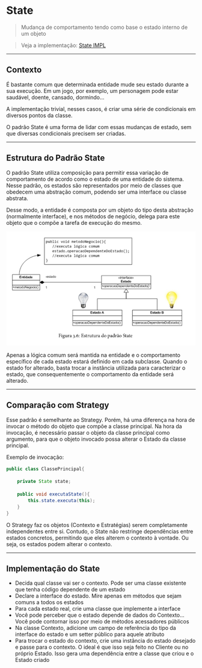 # State

> Mudança de comportamento tendo como base o estado interno de um objeto

> Veja a implementação: [State IMPL](/comportamentais/state/impl)


---
## Contexto

É bastante comum que determinada entidade mude seu estado durante a sua execução.
Em um jogo, por exemplo, um personagem pode estar saudável, doente, cansado, dormindo...

A implementação trivial, nesses casos, é criar uma série de condicionais em diversos
pontos da classe. 

O padrão State é uma forma de lidar com essas mudanças de estado, sem que diversas condicionais precisem
ser criadas.


---
## Estrutura do Padrão State

O padrão State utiliza composição para permitir essa variação de comportamento de acordo como o estado de uma
entidade do sistema. Nesse padrão, os estados são representados por meio de classes que obedecem uma abstração comum,
podendo ser uma interface ou classe abstrata.

Desse modo, a entidade é composta por um objeto do tipo desta abstração (normalmente interface),
e nos métodos de negócio, delega para este objeto que o compõe a tarefa de execução do mesmo.

![img06](/imagens/img06.png)

Apenas a lógica comum será mantida na entidade e o comportamento específico
de cada estado estará definido em cada subclasse. Quando o estado for alterado, basta trocar
a instância utilizada para caracterizar o estado, que consequentemente o comportamento da entidade será alterado.


---
## Comparação com Strategy

Esse padrão é semelhante ao Strategy. Porém, há uma diferença na hora de invocar o método do objeto
que compõe a classe principal. Na hora da invocação, é necessário passar o objeto da classe principal como
argumento, para que o objeto invocado possa alterar o Estado da classe principal.

Exemplo de invocação:

```java
public class ClassePrincipal{
    
    private State state;
    
    public void executaState(){
        this.state.executa(this);
    }
}
```

O Strategy faz os objetos (Contexto e Estratégias) serem completamente
independentes entre si. Contudo, o State não restringe dependências entre estados concretos,
permitindo que eles alterem o contexto à vontade. Ou seja, os estados podem alterar o contexto.


---
## Implementação do State


- Decida qual classe vai ser o contexto. Pode ser uma classe existente que tenha código dependente de um estado
- Declare a interface do estado. Mire apenas em métodos que sejam comuns a todos os estados
- Para cada estado real, crie uma classe que implemente a interface
- Você pode perceber que o estado depende de dados do Contexto... Você pode contornar isso por meio de métodos acessadores públicos
- Na classe Contexto, adicione um campo de referência do tipo da interface do estado e um setter público para aquele atributo
- Para trocar o estado do contexto, crie uma instância do estado desejado e passe para o contexto. O ideal é que isso seja feito no Cliente ou no próprio Estado. Isso gera uma dependência entre a classe que criou e o Estado criado

